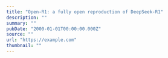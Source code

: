 ```yaml
---
title: "Open-R1: a fully open reproduction of DeepSeek-R1"
description: ""
summary: ""
pubDate: "2000-01-01T00:00:00.000Z"
source: ""
url: "https://example.com"
thumbnail: ""
---
```


